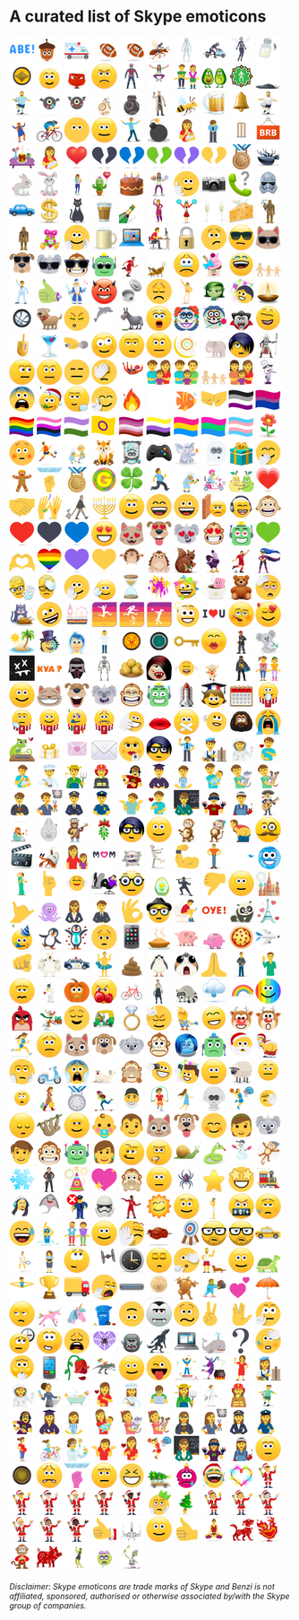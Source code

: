 # A curated list of Skype emoticons

<a title="(abe)" href="./emotes/anim/white/abe.gif"><img src="./emotes/anim/white/abe.gif" alt="(abe)" width="45"></a>
<a title="(acorn)" href="./emotes/anim/white/acorn.gif"><img src="./emotes/anim/white/acorn.gif" alt="(acorn)" width="45"></a>
<a title="(ambulance)" href="./emotes/anim/white/ambulance.gif"><img src="./emotes/anim/white/ambulance.gif" alt="(ambulance)" width="45"></a>
<a title="(americanfootball)" href="./emotes/anim/white/americanfootball.gif"><img src="./emotes/anim/white/americanfootball.gif" alt="(americanfootball)" width="45"></a>
<a title="(americanfootballbounce)" href="./emotes/anim/white/americanfootballbounce.gif"><img src="./emotes/anim/white/americanfootballbounce.gif" alt="(americanfootballbounce)" width="45"></a>
<a title="(amflyingant)" href="./emotes/anim/white/amflyingant.gif"><img src="./emotes/anim/white/amflyingant.gif" alt="(amflyingant)" width="45"></a>
<a title="(amghost)" href="./emotes/anim/white/amghost.gif"><img src="./emotes/anim/white/amghost.gif" alt="(amghost)" width="45"></a>
<a title="(amtruck)" href="./emotes/anim/white/amtruck.gif"><img src="./emotes/anim/white/amtruck.gif" alt="(amtruck)" width="45"></a>
<a title="(amwasp)" href="./emotes/anim/white/amwasp.gif"><img src="./emotes/anim/white/amwasp.gif" alt="(amwasp)" width="45"></a>
<a title="(amwaspgrow)" href="./emotes/anim/white/amwaspgrow.gif"><img src="./emotes/anim/white/amwaspgrow.gif" alt="(amwaspgrow)" width="45"></a>
<a title="(ancientone)" href="./emotes/anim/white/ancientone.gif"><img src="./emotes/anim/white/ancientone.gif" alt="(ancientone)" width="45"></a>
<a title="(angel)" href="./emotes/anim/white/angel.gif"><img src="./emotes/anim/white/angel.gif" alt="(angel)" width="45"></a>
<a title="(anger)" href="./emotes/anim/white/anger.gif"><img src="./emotes/anim/white/anger.gif" alt="(anger)" width="45"></a>
<a title="(angry)" href="./emotes/anim/white/angry.gif"><img src="./emotes/anim/white/angry.gif" alt="(angry)" width="45"></a>
<a title="(antman)" href="./emotes/anim/white/antman.gif"><img src="./emotes/anim/white/antman.gif" alt="(antman)" width="45"></a>
<a title="(aokijump)" href="./emotes/anim/white/aokijump.gif"><img src="./emotes/anim/white/aokijump.gif" alt="(aokijump)" width="45"></a>
<a title="(auld)" href="./emotes/anim/white/auld.gif"><img src="./emotes/anim/white/auld.gif" alt="(auld)" width="45"></a>
<a title="(avocadolove)" href="./emotes/anim/white/avocadolove.gif"><img src="./emotes/anim/white/avocadolove.gif" alt="(avocadolove)" width="45"></a>
<a title="(baku2017)" href="./emotes/anim/white/baku2017.gif"><img src="./emotes/anim/white/baku2017.gif" alt="(baku2017)" width="45"></a>
<a title="(bandit)" href="./emotes/anim/white/bandit.gif"><img src="./emotes/anim/white/bandit.gif" alt="(bandit)" width="45"></a>
<a title="(bartlett)" href="./emotes/anim/white/bartlett.gif"><img src="./emotes/anim/white/bartlett.gif" alt="(bartlett)" width="45"></a>
<a title="(batcry)" href="./emotes/anim/white/batcry.gif"><img src="./emotes/anim/white/batcry.gif" alt="(batcry)" width="45"></a>
<a title="(batsmile)" href="./emotes/anim/white/batsmile.gif"><img src="./emotes/anim/white/batsmile.gif" alt="(batsmile)" width="45"></a>
<a title="(bb8)" href="./emotes/anim/white/bb8.gif"><img src="./emotes/anim/white/bb8.gif" alt="(bb8)" width="45"></a>
<a title="(bb9e)" href="./emotes/anim/white/bb9e.gif"><img src="./emotes/anim/white/bb9e.gif" alt="(bb9e)" width="45"></a>
<a title="(beckett)" href="./emotes/anim/white/beckett.gif"><img src="./emotes/anim/white/beckett.gif" alt="(beckett)" width="45"></a>
<a title="(bee)" href="./emotes/anim/white/bee.gif"><img src="./emotes/anim/white/bee.gif" alt="(bee)" width="45"></a>
<a title="(beer)" href="./emotes/anim/white/beer.gif"><img src="./emotes/anim/white/beer.gif" alt="(beer)" width="45"></a>
<a title="(bell)" href="./emotes/anim/white/bell.gif"><img src="./emotes/anim/white/bell.gif" alt="(bell)" width="45"></a>
<a title="(bertlett)" href="./emotes/anim/white/bertlett.gif"><img src="./emotes/anim/white/bertlett.gif" alt="(bertlett)" width="45"></a>
<a title="(bhangra)" href="./emotes/anim/white/bhangra.gif"><img src="./emotes/anim/white/bhangra.gif" alt="(bhangra)" width="45"></a>
<a title="(bike)" href="./emotes/anim/white/bike.gif"><img src="./emotes/anim/white/bike.gif" alt="(bike)" width="45"></a>
<a title="(blankface)" href="./emotes/anim/white/blankface.gif"><img src="./emotes/anim/white/blankface.gif" alt="(blankface)" width="45"></a>
<a title="(blush)" href="./emotes/anim/white/blush.gif"><img src="./emotes/anim/white/blush.gif" alt="(blush)" width="45"></a>
<a title="(bollylove)" href="./emotes/anim/white/bollylove.gif"><img src="./emotes/anim/white/bollylove.gif" alt="(bollylove)" width="45"></a>
<a title="(bomb)" href="./emotes/anim/white/bomb.gif"><img src="./emotes/anim/white/bomb.gif" alt="(bomb)" width="45"></a>
<a title="(bottlefeeding)" href="./emotes/anim/white/bottlefeeding.gif"><img src="./emotes/anim/white/bottlefeeding.gif" alt="(bottlefeeding)" width="45"></a>
<a title="(bow)" href="./emotes/anim/white/bow.gif"><img src="./emotes/anim/white/bow.gif" alt="(bow)" width="45"></a>
<a title="(bowled)" href="./emotes/anim/white/bowled.gif"><img src="./emotes/anim/white/bowled.gif" alt="(bowled)" width="45"></a>
<a title="(brb)" href="./emotes/anim/white/brb.gif"><img src="./emotes/anim/white/brb.gif" alt="(brb)" width="45"></a>
<a title="(breakfastinbed)" href="./emotes/anim/white/breakfastinbed.gif"><img src="./emotes/anim/white/breakfastinbed.gif" alt="(breakfastinbed)" width="45"></a>
<a title="(breastfeeding)" href="./emotes/anim/white/breastfeeding.gif"><img src="./emotes/anim/white/breastfeeding.gif" alt="(breastfeeding)" width="45"></a>
<a title="(brokenheart)" href="./emotes/anim/white/brokenheart.gif"><img src="./emotes/anim/white/brokenheart.gif" alt="(brokenheart)" width="45"></a>
<a title="(brokenheartblack)" href="./emotes/anim/white/brokenheartblack.gif"><img src="./emotes/anim/white/brokenheartblack.gif" alt="(brokenheartblack)" width="45"></a>
<a title="(brokenheartblue)" href="./emotes/anim/white/brokenheartblue.gif"><img src="./emotes/anim/white/brokenheartblue.gif" alt="(brokenheartblue)" width="45"></a>
<a title="(brokenheartgreen)" href="./emotes/anim/white/brokenheartgreen.gif"><img src="./emotes/anim/white/brokenheartgreen.gif" alt="(brokenheartgreen)" width="45"></a>
<a title="(brokenheartpurple)" href="./emotes/anim/white/brokenheartpurple.gif"><img src="./emotes/anim/white/brokenheartpurple.gif" alt="(brokenheartpurple)" width="45"></a>
<a title="(brokenheartyellow)" href="./emotes/anim/white/brokenheartyellow.gif"><img src="./emotes/anim/white/brokenheartyellow.gif" alt="(brokenheartyellow)" width="45"></a>
<a title="(bronzemedal)" href="./emotes/anim/white/bronzemedal.gif"><img src="./emotes/anim/white/bronzemedal.gif" alt="(bronzemedal)" width="45"></a>
<a title="(bug)" href="./emotes/anim/white/bug.gif"><img src="./emotes/anim/white/bug.gif" alt="(bug)" width="45"></a>
<a title="(bunny)" href="./emotes/anim/white/bunny.gif"><img src="./emotes/anim/white/bunny.gif" alt="(bunny)" width="45"></a>
<a title="(bunnyhug)" href="./emotes/anim/white/bunnyhug.gif"><img src="./emotes/anim/white/bunnyhug.gif" alt="(bunnyhug)" width="45"></a>
<a title="(busyday)" href="./emotes/anim/white/busyday.gif"><img src="./emotes/anim/white/busyday.gif" alt="(busyday)" width="45"></a>
<a title="(cactuslove)" href="./emotes/anim/white/cactuslove.gif"><img src="./emotes/anim/white/cactuslove.gif" alt="(cactuslove)" width="45"></a>
<a title="(cake)" href="./emotes/anim/white/cake.gif"><img src="./emotes/anim/white/cake.gif" alt="(cake)" width="45"></a>
<a title="(cakethrow)" href="./emotes/anim/white/cakethrow.gif"><img src="./emotes/anim/white/cakethrow.gif" alt="(cakethrow)" width="45"></a>
<a title="(call)" href="./emotes/anim/white/call.gif"><img src="./emotes/anim/white/call.gif" alt="(call)" width="45"></a>
<a title="(camera)" href="./emotes/anim/white/camera.gif"><img src="./emotes/anim/white/camera.gif" alt="(camera)" width="45"></a>
<a title="(canyoutalk)" href="./emotes/anim/white/canyoutalk.gif"><img src="./emotes/anim/white/canyoutalk.gif" alt="(canyoutalk)" width="45"></a>
<a title="(captainphasma)" href="./emotes/anim/white/captainphasma.gif"><img src="./emotes/anim/white/captainphasma.gif" alt="(captainphasma)" width="45"></a>
<a title="(car)" href="./emotes/anim/white/car.gif"><img src="./emotes/anim/white/car.gif" alt="(car)" width="45"></a>
<a title="(cash)" href="./emotes/anim/white/cash.gif"><img src="./emotes/anim/white/cash.gif" alt="(cash)" width="45"></a>
<a title="(cat)" href="./emotes/anim/white/cat.gif"><img src="./emotes/anim/white/cat.gif" alt="(cat)" width="45"></a>
<a title="(chai)" href="./emotes/anim/white/chai.gif"><img src="./emotes/anim/white/chai.gif" alt="(chai)" width="45"></a>
<a title="(champagne)" href="./emotes/anim/white/champagne.gif"><img src="./emotes/anim/white/champagne.gif" alt="(champagne)" width="45"></a>
<a title="(chappal)" href="./emotes/anim/white/chappal.gif"><img src="./emotes/anim/white/chappal.gif" alt="(chappal)" width="45"></a>
<a title="(cheerleader)" href="./emotes/anim/white/cheerleader.gif"><img src="./emotes/anim/white/cheerleader.gif" alt="(cheerleader)" width="45"></a>
<a title="(cheers)" href="./emotes/anim/white/cheers.gif"><img src="./emotes/anim/white/cheers.gif" alt="(cheers)" width="45"></a>
<a title="(cheese)" href="./emotes/anim/white/cheese.gif"><img src="./emotes/anim/white/cheese.gif" alt="(cheese)" width="45"></a>
<a title="(chewbacca)" href="./emotes/anim/white/chewbacca.gif"><img src="./emotes/anim/white/chewbacca.gif" alt="(chewbacca)" width="45"></a>
<a title="(chewie)" href="./emotes/anim/white/chewie.gif"><img src="./emotes/anim/white/chewie.gif" alt="(chewie)" width="45"></a>
<a title="(chicksegg)" href="./emotes/anim/white/chicksegg.gif"><img src="./emotes/anim/white/chicksegg.gif" alt="(chicksegg)" width="45"></a>
<a title="(clap)" href="./emotes/anim/white/clap.gif"><img src="./emotes/anim/white/clap.gif" alt="(clap)" width="45"></a>
<a title="(coffee)" href="./emotes/anim/white/coffee.gif"><img src="./emotes/anim/white/coffee.gif" alt="(coffee)" width="45"></a>
<a title="(computer)" href="./emotes/anim/white/computer.gif"><img src="./emotes/anim/white/computer.gif" alt="(computer)" width="45"></a>
<a title="(computerrage)" href="./emotes/anim/white/computerrage.gif"><img src="./emotes/anim/white/computerrage.gif" alt="(computerrage)" width="45"></a>
<a title="(confidential)" href="./emotes/anim/white/confidential.gif"><img src="./emotes/anim/white/confidential.gif" alt="(confidential)" width="45"></a>
<a title="(confused)" href="./emotes/anim/white/confused.gif"><img src="./emotes/anim/white/confused.gif" alt="(confused)" width="45"></a>
<a title="(cool)" href="./emotes/anim/white/cool.gif"><img src="./emotes/anim/white/cool.gif" alt="(cool)" width="45"></a>
<a title="(coolcat)" href="./emotes/anim/white/coolcat.gif"><img src="./emotes/anim/white/coolcat.gif" alt="(coolcat)" width="45"></a>
<a title="(cooldog)" href="./emotes/anim/white/cooldog.gif"><img src="./emotes/anim/white/cooldog.gif" alt="(cooldog)" width="45"></a>
<a title="(coolkoala)" href="./emotes/anim/white/coolkoala.gif"><img src="./emotes/anim/white/coolkoala.gif" alt="(coolkoala)" width="45"></a>
<a title="(coolmonkey)" href="./emotes/anim/white/coolmonkey.gif"><img src="./emotes/anim/white/coolmonkey.gif" alt="(coolmonkey)" width="45"></a>
<a title="(coolrobot)" href="./emotes/anim/white/coolrobot.gif"><img src="./emotes/anim/white/coolrobot.gif" alt="(coolrobot)" width="45"></a>
<a title="(coutinho10)" href="./emotes/anim/white/coutinho10.gif"><img src="./emotes/anim/white/coutinho10.gif" alt="(coutinho10)" width="45"></a>
<a title="(cricket)" href="./emotes/anim/white/cricket.gif"><img src="./emotes/anim/white/cricket.gif" alt="(cricket)" width="45"></a>
<a title="(cry)" href="./emotes/anim/white/cry.gif"><img src="./emotes/anim/white/cry.gif" alt="(cry)" width="45"></a>
<a title="(cupcake)" href="./emotes/anim/white/cupcake.gif"><img src="./emotes/anim/white/cupcake.gif" alt="(cupcake)" width="45"></a>
<a title="(cwl)" href="./emotes/anim/white/cwl.gif"><img src="./emotes/anim/white/cwl.gif" alt="(cwl)" width="45"></a>
<a title="(dadtime)" href="./emotes/anim/white/dadtime.gif"><img src="./emotes/anim/white/dadtime.gif" alt="(dadtime)" width="45"></a>
<a title="(dance)" href="./emotes/anim/white/dance.gif"><img src="./emotes/anim/white/dance.gif" alt="(dance)" width="45"></a>
<a title="(deadyes)" href="./emotes/anim/white/deadyes.gif"><img src="./emotes/anim/white/deadyes.gif" alt="(deadyes)" width="45"></a>
<a title="(dedmoroz)" href="./emotes/anim/white/dedmoroz.gif"><img src="./emotes/anim/white/dedmoroz.gif" alt="(dedmoroz)" width="45"></a>
<a title="(devil)" href="./emotes/anim/white/devil.gif"><img src="./emotes/anim/white/devil.gif" alt="(devil)" width="45"></a>
<a title="(dhakkan)" href="./emotes/anim/white/dhakkan.gif"><img src="./emotes/anim/white/dhakkan.gif" alt="(dhakkan)" width="45"></a>
<a title="(disappointed)" href="./emotes/anim/white/disappointed.gif"><img src="./emotes/anim/white/disappointed.gif" alt="(disappointed)" width="45"></a>
<a title="(discodancer)" href="./emotes/anim/white/discodancer.gif"><img src="./emotes/anim/white/discodancer.gif" alt="(discodancer)" width="45"></a>
<a title="(disgust)" href="./emotes/anim/white/disgust.gif"><img src="./emotes/anim/white/disgust.gif" alt="(disgust)" width="45"></a>
<a title="(diwaliselfie)" href="./emotes/anim/white/diwaliselfie.gif"><img src="./emotes/anim/white/diwaliselfie.gif" alt="(diwaliselfie)" width="45"></a>
<a title="(diya)" href="./emotes/anim/white/diya.gif"><img src="./emotes/anim/white/diya.gif" alt="(diya)" width="45"></a>
<a title="(doctorstrange)" href="./emotes/anim/white/doctorstrange.gif"><img src="./emotes/anim/white/doctorstrange.gif" alt="(doctorstrange)" width="45"></a>
<a title="(dog)" href="./emotes/anim/white/dog.gif"><img src="./emotes/anim/white/dog.gif" alt="(dog)" width="45"></a>
<a title="(doh)" href="./emotes/anim/white/doh.gif"><img src="./emotes/anim/white/doh.gif" alt="(doh)" width="45"></a>
<a title="(dolphin)" href="./emotes/anim/white/dolphin.gif"><img src="./emotes/anim/white/dolphin.gif" alt="(dolphin)" width="45"></a>
<a title="(donkey)" href="./emotes/anim/white/donkey.gif"><img src="./emotes/anim/white/donkey.gif" alt="(donkey)" width="45"></a>
<a title="(donttalktome)" href="./emotes/anim/white/donttalktome.gif"><img src="./emotes/anim/white/donttalktome.gif" alt="(donttalktome)" width="45"></a>
<a title="(dotdfemale)" href="./emotes/anim/white/dotdfemale.gif"><img src="./emotes/anim/white/dotdfemale.gif" alt="(dotdfemale)" width="45"></a>
<a title="(dotdmale)" href="./emotes/anim/white/dotdmale.gif"><img src="./emotes/anim/white/dotdmale.gif" alt="(dotdmale)" width="45"></a>
<a title="(dracula)" href="./emotes/anim/white/dracula.gif"><img src="./emotes/anim/white/dracula.gif" alt="(dracula)" width="45"></a>
<a title="(dream)" href="./emotes/anim/white/dream.gif"><img src="./emotes/anim/white/dream.gif" alt="(dream)" width="45"></a>
<a title="(dreidel)" href="./emotes/anim/white/dreidel.gif"><img src="./emotes/anim/white/dreidel.gif" alt="(dreidel)" width="45"></a>
<a title="(drink)" href="./emotes/anim/white/drink.gif"><img src="./emotes/anim/white/drink.gif" alt="(drink)" width="45"></a>
<a title="(dropthemic)" href="./emotes/anim/white/dropthemic.gif"><img src="./emotes/anim/white/dropthemic.gif" alt="(dropthemic)" width="45"></a>
<a title="(drunk)" href="./emotes/anim/white/drunk.gif"><img src="./emotes/anim/white/drunk.gif" alt="(drunk)" width="45"></a>
<a title="(dull)" href="./emotes/anim/white/dull.gif"><img src="./emotes/anim/white/dull.gif" alt="(dull)" width="45"></a>
<a title="(eg)" href="./emotes/anim/white/eg.gif"><img src="./emotes/anim/white/eg.gif" alt="(eg)" width="45"></a>
<a title="(eid)" href="./emotes/anim/white/eid.gif"><img src="./emotes/anim/white/eid.gif" alt="(eid)" width="45"></a>
<a title="(elephant)" href="./emotes/anim/white/elephant.gif"><img src="./emotes/anim/white/elephant.gif" alt="(elephant)" width="45"></a>
<a title="(emo)" href="./emotes/anim/white/emo.gif"><img src="./emotes/anim/white/emo.gif" alt="(emo)" width="45"></a>
<a title="(enfynest)" href="./emotes/anim/white/enfynest.gif"><img src="./emotes/anim/white/enfynest.gif" alt="(enfynest)" width="45"></a>
<a title="(envy)" href="./emotes/anim/white/envy.gif"><img src="./emotes/anim/white/envy.gif" alt="(envy)" width="45"></a>
<a title="(evilgrin)" href="./emotes/anim/white/evilgrin.gif"><img src="./emotes/anim/white/evilgrin.gif" alt="(evilgrin)" width="45"></a>
<a title="(expressionless)" href="./emotes/anim/white/expressionless.gif"><img src="./emotes/anim/white/expressionless.gif" alt="(expressionless)" width="45"></a>
<a title="(facepalm)" href="./emotes/anim/white/facepalm.gif"><img src="./emotes/anim/white/facepalm.gif" alt="(facepalm)" width="45"></a>
<a title="(fallinlove)" href="./emotes/anim/white/fallinlove.gif"><img src="./emotes/anim/white/fallinlove.gif" alt="(fallinlove)" width="45"></a>
<a title="(family)" href="./emotes/anim/white/family.gif"><img src="./emotes/anim/white/family.gif" alt="(family)" width="45"></a>
<a title="(familymanmanchild)" href="./emotes/anim/white/familymanmanchild.gif"><img src="./emotes/anim/white/familymanmanchild.gif" alt="(familymanmanchild)" width="45"></a>
<a title="(familytime)" href="./emotes/anim/white/familytime.gif"><img src="./emotes/anim/white/familytime.gif" alt="(familytime)" width="45"></a>
<a title="(familywomanwomanchild)" href="./emotes/anim/white/familywomanwomanchild.gif"><img src="./emotes/anim/white/familywomanwomanchild.gif" alt="(familywomanwomanchild)" width="45"></a>
<a title="(fear)" href="./emotes/anim/white/fear.gif"><img src="./emotes/anim/white/fear.gif" alt="(fear)" width="45"></a>
<a title="(fearful)" href="./emotes/anim/white/fearful.gif"><img src="./emotes/anim/white/fearful.gif" alt="(fearful)" width="45"></a>
<a title="(festiveparty)" href="./emotes/anim/white/festiveparty.gif"><img src="./emotes/anim/white/festiveparty.gif" alt="(festiveparty)" width="45"></a>
<a title="(finger)" href="./emotes/anim/white/finger.gif"><img src="./emotes/anim/white/finger.gif" alt="(finger)" width="45"></a>
<a title="(fingerscrossed)" href="./emotes/anim/white/fingerscrossed.gif"><img src="./emotes/anim/white/fingerscrossed.gif" alt="(fingerscrossed)" width="45"></a>
<a title="(fire)" href="./emotes/anim/white/fire.gif"><img src="./emotes/anim/white/fire.gif" alt="(fire)" width="45"></a>
<a title="(fireworks)" href="./emotes/anim/white/fireworks.gif"><img src="./emotes/anim/white/fireworks.gif" alt="(fireworks)" width="45"></a>
<a title="(fish)" href="./emotes/anim/white/fish.gif"><img src="./emotes/anim/white/fish.gif" alt="(fish)" width="45"></a>
<a title="(fistbump)" href="./emotes/anim/white/fistbump.gif"><img src="./emotes/anim/white/fistbump.gif" alt="(fistbump)" width="45"></a>
<a title="(flagasexual)" href="./emotes/anim/white/flagasexual.gif"><img src="./emotes/anim/white/flagasexual.gif" alt="(flagasexual)" width="45"></a>
<a title="(flagbisexual)" href="./emotes/anim/white/flagbisexual.gif"><img src="./emotes/anim/white/flagbisexual.gif" alt="(flagbisexual)" width="45"></a>
<a title="(flaggaypride)" href="./emotes/anim/white/flaggaypride.gif"><img src="./emotes/anim/white/flaggaypride.gif" alt="(flaggaypride)" width="45"></a>
<a title="(flaggenderfluid)" href="./emotes/anim/white/flaggenderfluid.gif"><img src="./emotes/anim/white/flaggenderfluid.gif" alt="(flaggenderfluid)" width="45"></a>
<a title="(flaggenderqueer)" href="./emotes/anim/white/flaggenderqueer.gif"><img src="./emotes/anim/white/flaggenderqueer.gif" alt="(flaggenderqueer)" width="45"></a>
<a title="(flagintersex)" href="./emotes/anim/white/flagintersex.gif"><img src="./emotes/anim/white/flagintersex.gif" alt="(flagintersex)" width="45"></a>
<a title="(flaglesbian)" href="./emotes/anim/white/flaglesbian.gif"><img src="./emotes/anim/white/flaglesbian.gif" alt="(flaglesbian)" width="45"></a>
<a title="(flagnonbinary)" href="./emotes/anim/white/flagnonbinary.gif"><img src="./emotes/anim/white/flagnonbinary.gif" alt="(flagnonbinary)" width="45"></a>
<a title="(flagpansexual)" href="./emotes/anim/white/flagpansexual.gif"><img src="./emotes/anim/white/flagpansexual.gif" alt="(flagpansexual)" width="45"></a>
<a title="(flagpolysexual)" href="./emotes/anim/white/flagpolysexual.gif"><img src="./emotes/anim/white/flagpolysexual.gif" alt="(flagpolysexual)" width="45"></a>
<a title="(flagtransgender)" href="./emotes/anim/white/flagtransgender.gif"><img src="./emotes/anim/white/flagtransgender.gif" alt="(flagtransgender)" width="45"></a>
<a title="(flower)" href="./emotes/anim/white/flower.gif"><img src="./emotes/anim/white/flower.gif" alt="(flower)" width="45"></a>
<a title="(flushed)" href="./emotes/anim/white/flushed.gif"><img src="./emotes/anim/white/flushed.gif" alt="(flushed)" width="45"></a>
<a title="(footballfail)" href="./emotes/anim/white/footballfail.gif"><img src="./emotes/anim/white/footballfail.gif" alt="(footballfail)" width="45"></a>
<a title="(foreverlove)" href="./emotes/anim/white/foreverlove.gif"><img src="./emotes/anim/white/foreverlove.gif" alt="(foreverlove)" width="45"></a>
<a title="(foxhug)" href="./emotes/anim/white/foxhug.gif"><img src="./emotes/anim/white/foxhug.gif" alt="(foxhug)" width="45"></a>
<a title="(frankenstein)" href="./emotes/anim/white/frankenstein.gif"><img src="./emotes/anim/white/frankenstein.gif" alt="(frankenstein)" width="45"></a>
<a title="(games)" href="./emotes/anim/white/games.gif"><img src="./emotes/anim/white/games.gif" alt="(games)" width="45"></a>
<a title="(ganesh)" href="./emotes/anim/white/ganesh.gif"><img src="./emotes/anim/white/ganesh.gif" alt="(ganesh)" width="45"></a>
<a title="(ghost)" href="./emotes/anim/white/ghost.gif"><img src="./emotes/anim/white/ghost.gif" alt="(ghost)" width="45"></a>
<a title="(gift)" href="./emotes/anim/white/gift.gif"><img src="./emotes/anim/white/gift.gif" alt="(gift)" width="45"></a>
<a title="(giggle)" href="./emotes/anim/white/giggle.gif"><img src="./emotes/anim/white/giggle.gif" alt="(giggle)" width="45"></a>
<a title="(gingerkeepfit)" href="./emotes/anim/white/gingerkeepfit.gif"><img src="./emotes/anim/white/gingerkeepfit.gif" alt="(gingerkeepfit)" width="45"></a>
<a title="(glassceiling)" href="./emotes/anim/white/glassceiling.gif"><img src="./emotes/anim/white/glassceiling.gif" alt="(glassceiling)" width="45"></a>
<a title="(goldmedal)" href="./emotes/anim/white/goldmedal.gif"><img src="./emotes/anim/white/goldmedal.gif" alt="(goldmedal)" width="45"></a>
<a title="(golmaal)" href="./emotes/anim/white/golmaal.gif"><img src="./emotes/anim/white/golmaal.gif" alt="(golmaal)" width="45"></a>
<a title="(goodluck)" href="./emotes/anim/white/goodluck.gif"><img src="./emotes/anim/white/goodluck.gif" alt="(goodluck)" width="45"></a>
<a title="(gottarun)" href="./emotes/anim/white/gottarun.gif"><img src="./emotes/anim/white/gottarun.gif" alt="(gottarun)" width="45"></a>
<a title="(gran)" href="./emotes/anim/white/gran.gif"><img src="./emotes/anim/white/gran.gif" alt="(gran)" width="45"></a>
<a title="(grannyscooter)" href="./emotes/anim/white/grannyscooter.gif"><img src="./emotes/anim/white/grannyscooter.gif" alt="(grannyscooter)" width="45"></a>
<a title="(greatpear)" href="./emotes/anim/white/greatpear.gif"><img src="./emotes/anim/white/greatpear.gif" alt="(greatpear)" width="45"></a>
<a title="(growingheart)" href="./emotes/anim/white/growingheart.gif"><img src="./emotes/anim/white/growingheart.gif" alt="(growingheart)" width="45"></a>
<a title="(handshake)" href="./emotes/anim/white/handshake.gif"><img src="./emotes/anim/white/handshake.gif" alt="(handshake)" width="45"></a>
<a title="(handsinair)" href="./emotes/anim/white/handsinair.gif"><img src="./emotes/anim/white/handsinair.gif" alt="(handsinair)" width="45"></a>
<a title="(hankpym)" href="./emotes/anim/white/hankpym.gif"><img src="./emotes/anim/white/hankpym.gif" alt="(hankpym)" width="45"></a>
<a title="(hanukkah)" href="./emotes/anim/white/hanukkah.gif"><img src="./emotes/anim/white/hanukkah.gif" alt="(hanukkah)" width="45"></a>
<a title="(happy)" href="./emotes/anim/white/happy.gif"><img src="./emotes/anim/white/happy.gif" alt="(happy)" width="45"></a>
<a title="(happyeyes)" href="./emotes/anim/white/happyeyes.gif"><img src="./emotes/anim/white/happyeyes.gif" alt="(happyeyes)" width="45"></a>
<a title="(happyface)" href="./emotes/anim/white/happyface.gif"><img src="./emotes/anim/white/happyface.gif" alt="(happyface)" width="45"></a>
<a title="(headbang)" href="./emotes/anim/white/headbang.gif"><img src="./emotes/anim/white/headbang.gif" alt="(headbang)" width="45"></a>
<a title="(headphones)" href="./emotes/anim/white/headphones.gif"><img src="./emotes/anim/white/headphones.gif" alt="(headphones)" width="45"></a>
<a title="(hearnoevil)" href="./emotes/anim/white/hearnoevil.gif"><img src="./emotes/anim/white/hearnoevil.gif" alt="(hearnoevil)" width="45"></a>
<a title="(heart)" href="./emotes/anim/white/heart.gif"><img src="./emotes/anim/white/heart.gif" alt="(heart)" width="45"></a>
<a title="(heartblack)" href="./emotes/anim/white/heartblack.gif"><img src="./emotes/anim/white/heartblack.gif" alt="(heartblack)" width="45"></a>
<a title="(heartblue)" href="./emotes/anim/white/heartblue.gif"><img src="./emotes/anim/white/heartblue.gif" alt="(heartblue)" width="45"></a>
<a title="(hearteyes)" href="./emotes/anim/white/hearteyes.gif"><img src="./emotes/anim/white/hearteyes.gif" alt="(hearteyes)" width="45"></a>
<a title="(hearteyescat)" href="./emotes/anim/white/hearteyescat.gif"><img src="./emotes/anim/white/hearteyescat.gif" alt="(hearteyescat)" width="45"></a>
<a title="(hearteyesdog)" href="./emotes/anim/white/hearteyesdog.gif"><img src="./emotes/anim/white/hearteyesdog.gif" alt="(hearteyesdog)" width="45"></a>
<a title="(hearteyeskoala)" href="./emotes/anim/white/hearteyeskoala.gif"><img src="./emotes/anim/white/hearteyeskoala.gif" alt="(hearteyeskoala)" width="45"></a>
<a title="(hearteyesmonkey)" href="./emotes/anim/white/hearteyesmonkey.gif"><img src="./emotes/anim/white/hearteyesmonkey.gif" alt="(hearteyesmonkey)" width="45"></a>
<a title="(hearteyesrobot)" href="./emotes/anim/white/hearteyesrobot.gif"><img src="./emotes/anim/white/hearteyesrobot.gif" alt="(hearteyesrobot)" width="45"></a>
<a title="(heartgreen)" href="./emotes/anim/white/heartgreen.gif"><img src="./emotes/anim/white/heartgreen.gif" alt="(heartgreen)" width="45"></a>
<a title="(hearthands)" href="./emotes/anim/white/hearthands.gif"><img src="./emotes/anim/white/hearthands.gif" alt="(hearthands)" width="45"></a>
<a title="(heartpride)" href="./emotes/anim/white/heartpride.gif"><img src="./emotes/anim/white/heartpride.gif" alt="(heartpride)" width="45"></a>
<a title="(heartpurple)" href="./emotes/anim/white/heartpurple.gif"><img src="./emotes/anim/white/heartpurple.gif" alt="(heartpurple)" width="45"></a>
<a title="(heartyellow)" href="./emotes/anim/white/heartyellow.gif"><img src="./emotes/anim/white/heartyellow.gif" alt="(heartyellow)" width="45"></a>
<a title="(hedgehog)" href="./emotes/anim/white/hedgehog.gif"><img src="./emotes/anim/white/hedgehog.gif" alt="(hedgehog)" width="45"></a>
<a title="(hedgehoghug)" href="./emotes/anim/white/hedgehoghug.gif"><img src="./emotes/anim/white/hedgehoghug.gif" alt="(hedgehoghug)" width="45"></a>
<a title="(heidy)" href="./emotes/anim/white/heidy.gif"><img src="./emotes/anim/white/heidy.gif" alt="(heidy)" width="45"></a>
<a title="(hendance)" href="./emotes/anim/white/hendance.gif"><img src="./emotes/anim/white/hendance.gif" alt="(hendance)" width="45"></a>
<a title="(henderson14)" href="./emotes/anim/white/henderson14.gif"><img src="./emotes/anim/white/henderson14.gif" alt="(henderson14)" width="45"></a>
<a title="(hero)" href="./emotes/anim/white/hero.gif"><img src="./emotes/anim/white/hero.gif" alt="(hero)" width="45"></a>
<a title="(heston)" href="./emotes/anim/white/heston.gif"><img src="./emotes/anim/white/heston.gif" alt="(heston)" width="45"></a>
<a title="(hestonfacepalm)" href="./emotes/anim/white/hestonfacepalm.gif"><img src="./emotes/anim/white/hestonfacepalm.gif" alt="(hestonfacepalm)" width="45"></a>
<a title="(hi)" href="./emotes/anim/white/hi.gif"><img src="./emotes/anim/white/hi.gif" alt="(hi)" width="45"></a>
<a title="(highfive)" href="./emotes/anim/white/highfive.gif"><img src="./emotes/anim/white/highfive.gif" alt="(highfive)" width="45"></a>
<a title="(holdon)" href="./emotes/anim/white/holdon.gif"><img src="./emotes/anim/white/holdon.gif" alt="(holdon)" width="45"></a>
<a title="(holi)" href="./emotes/anim/white/holi.gif"><img src="./emotes/anim/white/holi.gif" alt="(holi)" width="45"></a>
<a title="(holidayspirit)" href="./emotes/anim/white/holidayspirit.gif"><img src="./emotes/anim/white/holidayspirit.gif" alt="(holidayspirit)" width="45"></a>
<a title="(hotchocolate)" href="./emotes/anim/white/hotchocolate.gif"><img src="./emotes/anim/white/hotchocolate.gif" alt="(hotchocolate)" width="45"></a>
<a title="(hug)" href="./emotes/anim/white/hug.gif"><img src="./emotes/anim/white/hug.gif" alt="(hug)" width="45"></a>
<a title="(hungover)" href="./emotes/anim/white/hungover.gif"><img src="./emotes/anim/white/hungover.gif" alt="(hungover)" width="45"></a>
<a title="(hungrycat)" href="./emotes/anim/white/hungrycat.gif"><img src="./emotes/anim/white/hungrycat.gif" alt="(hungrycat)" width="45"></a>
<a title="(hysterical)" href="./emotes/anim/white/hysterical.gif"><img src="./emotes/anim/white/hysterical.gif" alt="(hysterical)" width="45"></a>
<a title="(iaaf2017)" href="./emotes/anim/white/iaaf2017.gif"><img src="./emotes/anim/white/iaaf2017.gif" alt="(iaaf2017)" width="45"></a>
<a title="(iaafjump)" href="./emotes/anim/white/iaafjump.gif"><img src="./emotes/anim/white/iaafjump.gif" alt="(iaafjump)" width="45"></a>
<a title="(iaafrun)" href="./emotes/anim/white/iaafrun.gif"><img src="./emotes/anim/white/iaafrun.gif" alt="(iaafrun)" width="45"></a>
<a title="(iaafthrow)" href="./emotes/anim/white/iaafthrow.gif"><img src="./emotes/anim/white/iaafthrow.gif" alt="(iaafthrow)" width="45"></a>
<a title="(idea)" href="./emotes/anim/white/idea.gif"><img src="./emotes/anim/white/idea.gif" alt="(idea)" width="45"></a>
<a title="(iheartu)" href="./emotes/anim/white/iheartu.gif"><img src="./emotes/anim/white/iheartu.gif" alt="(iheartu)" width="45"></a>
<a title="(ill)" href="./emotes/anim/white/ill.gif"><img src="./emotes/anim/white/ill.gif" alt="(ill)" width="45"></a>
<a title="(inlove)" href="./emotes/anim/white/inlove.gif"><img src="./emotes/anim/white/inlove.gif" alt="(inlove)" width="45"></a>
<a title="(island)" href="./emotes/anim/white/island.gif"><img src="./emotes/anim/white/island.gif" alt="(island)" width="45"></a>
<a title="(jekyllandhyde)" href="./emotes/anim/white/jekyllandhyde.gif"><img src="./emotes/anim/white/jekyllandhyde.gif" alt="(jekyllandhyde)" width="45"></a>
<a title="(joy)" href="./emotes/anim/white/joy.gif"><img src="./emotes/anim/white/joy.gif" alt="(joy)" width="45"></a>
<a title="(kaanpakadna)" href="./emotes/anim/white/kaanpakadna.gif"><img src="./emotes/anim/white/kaanpakadna.gif" alt="(kaanpakadna)" width="45"></a>
<a title="(kaecilius)" href="./emotes/anim/white/kaecilius.gif"><img src="./emotes/anim/white/kaecilius.gif" alt="(kaecilius)" width="45"></a>
<a title="(karlmordo)" href="./emotes/anim/white/karlmordo.gif"><img src="./emotes/anim/white/karlmordo.gif" alt="(karlmordo)" width="45"></a>
<a title="(key)" href="./emotes/anim/white/key.gif"><img src="./emotes/anim/white/key.gif" alt="(key)" width="45"></a>
<a title="(kiss)" href="./emotes/anim/white/kiss.gif"><img src="./emotes/anim/white/kiss.gif" alt="(kiss)" width="45"></a>
<a title="(klopp)" href="./emotes/anim/white/klopp.gif"><img src="./emotes/anim/white/klopp.gif" alt="(klopp)" width="45"></a>
<a title="(koala)" href="./emotes/anim/white/koala.gif"><img src="./emotes/anim/white/koala.gif" alt="(koala)" width="45"></a>
<a title="(kolony)" href="./emotes/anim/white/kolony.gif"><img src="./emotes/anim/white/kolony.gif" alt="(kolony)" width="45"></a>
<a title="(kya)" href="./emotes/anim/white/kya.gif"><img src="./emotes/anim/white/kya.gif" alt="(kya)" width="45"></a>
<a title="(kyloren)" href="./emotes/anim/white/kyloren.gif"><img src="./emotes/anim/white/kyloren.gif" alt="(kyloren)" width="45"></a>
<a title="(l337)" href="./emotes/anim/white/l337.gif"><img src="./emotes/anim/white/l337.gif" alt="(l337)" width="45"></a>
<a title="(laddu)" href="./emotes/anim/white/laddu.gif"><img src="./emotes/anim/white/laddu.gif" alt="(laddu)" width="45"></a>
<a title="(ladyvampire)" href="./emotes/anim/white/ladyvampire.gif"><img src="./emotes/anim/white/ladyvampire.gif" alt="(ladyvampire)" width="45"></a>
<a title="(lalala)" href="./emotes/anim/white/lalala.gif"><img src="./emotes/anim/white/lalala.gif" alt="(lalala)" width="45"></a>
<a title="(lamb)" href="./emotes/anim/white/lamb.gif"><img src="./emotes/anim/white/lamb.gif" alt="(lamb)" width="45"></a>
<a title="(lando)" href="./emotes/anim/white/lando.gif"><img src="./emotes/anim/white/lando.gif" alt="(lando)" width="45"></a>
<a title="(lang)" href="./emotes/anim/white/lang.gif"><img src="./emotes/anim/white/lang.gif" alt="(lang)" width="45"></a>
<a title="(laugh)" href="./emotes/anim/white/laugh.gif"><img src="./emotes/anim/white/laugh.gif" alt="(laugh)" width="45"></a>
<a title="(laughcat)" href="./emotes/anim/white/laughcat.gif"><img src="./emotes/anim/white/laughcat.gif" alt="(laughcat)" width="45"></a>
<a title="(laughdog)" href="./emotes/anim/white/laughdog.gif"><img src="./emotes/anim/white/laughdog.gif" alt="(laughdog)" width="45"></a>
<a title="(laughkoala)" href="./emotes/anim/white/laughkoala.gif"><img src="./emotes/anim/white/laughkoala.gif" alt="(laughkoala)" width="45"></a>
<a title="(laughmonkey)" href="./emotes/anim/white/laughmonkey.gif"><img src="./emotes/anim/white/laughmonkey.gif" alt="(laughmonkey)" width="45"></a>
<a title="(laughrobot)" href="./emotes/anim/white/laughrobot.gif"><img src="./emotes/anim/white/laughrobot.gif" alt="(laughrobot)" width="45"></a>
<a title="(launch)" href="./emotes/anim/white/launch.gif"><img src="./emotes/anim/white/launch.gif" alt="(launch)" width="45"></a>
<a title="(learn)" href="./emotes/anim/white/learn.gif"><img src="./emotes/anim/white/learn.gif" alt="(learn)" width="45"></a>
<a title="(letsmeet)" href="./emotes/anim/white/letsmeet.gif"><img src="./emotes/anim/white/letsmeet.gif" alt="(letsmeet)" width="45"></a>
<a title="(lfcclap)" href="./emotes/anim/white/lfcclap.gif"><img src="./emotes/anim/white/lfcclap.gif" alt="(lfcclap)" width="45"></a>
<a title="(lfcfacepalm)" href="./emotes/anim/white/lfcfacepalm.gif"><img src="./emotes/anim/white/lfcfacepalm.gif" alt="(lfcfacepalm)" width="45"></a>
<a title="(lfclaugh)" href="./emotes/anim/white/lfclaugh.gif"><img src="./emotes/anim/white/lfclaugh.gif" alt="(lfclaugh)" width="45"></a>
<a title="(lfcparty)" href="./emotes/anim/white/lfcparty.gif"><img src="./emotes/anim/white/lfcparty.gif" alt="(lfcparty)" width="45"></a>
<a title="(lfcworried)" href="./emotes/anim/white/lfcworried.gif"><img src="./emotes/anim/white/lfcworried.gif" alt="(lfcworried)" width="45"></a>
<a title="(like)" href="./emotes/anim/white/like.gif"><img src="./emotes/anim/white/like.gif" alt="(like)" width="45"></a>
<a title="(lips)" href="./emotes/anim/white/lips.gif"><img src="./emotes/anim/white/lips.gif" alt="(lips)" width="45"></a>
<a title="(lipssealed)" href="./emotes/anim/white/lipssealed.gif"><img src="./emotes/anim/white/lipssealed.gif" alt="(lipssealed)" width="45"></a>
<a title="(listening)" href="./emotes/anim/white/listening.gif"><img src="./emotes/anim/white/listening.gif" alt="(listening)" width="45"></a>
<a title="(llsshock)" href="./emotes/anim/white/llsshock.gif"><img src="./emotes/anim/white/llsshock.gif" alt="(llsshock)" width="45"></a>
<a title="(loudlycrying)" href="./emotes/anim/white/loudlycrying.gif"><img src="./emotes/anim/white/loudlycrying.gif" alt="(loudlycrying)" width="45"></a>
<a title="(lovebites)" href="./emotes/anim/white/lovebites.gif"><img src="./emotes/anim/white/lovebites.gif" alt="(lovebites)" width="45"></a>
<a title="(lovegift)" href="./emotes/anim/white/lovegift.gif"><img src="./emotes/anim/white/lovegift.gif" alt="(lovegift)" width="45"></a>
<a title="(loveletter)" href="./emotes/anim/white/loveletter.gif"><img src="./emotes/anim/white/loveletter.gif" alt="(loveletter)" width="45"></a>
<a title="(mail)" href="./emotes/anim/white/mail.gif"><img src="./emotes/anim/white/mail.gif" alt="(mail)" width="45"></a>
<a title="(makeup)" href="./emotes/anim/white/makeup.gif"><img src="./emotes/anim/white/makeup.gif" alt="(makeup)" width="45"></a>
<a title="(malthe)" href="./emotes/anim/white/malthe.gif"><img src="./emotes/anim/white/malthe.gif" alt="(malthe)" width="45"></a>
<a title="(man)" href="./emotes/anim/white/man.gif"><img src="./emotes/anim/white/man.gif" alt="(man)" width="45"></a>
<a title="(manartist)" href="./emotes/anim/white/manartist.gif"><img src="./emotes/anim/white/manartist.gif" alt="(manartist)" width="45"></a>
<a title="(manastronaut)" href="./emotes/anim/white/manastronaut.gif"><img src="./emotes/anim/white/manastronaut.gif" alt="(manastronaut)" width="45"></a>
<a title="(manblowkiss)" href="./emotes/anim/white/manblowkiss.gif"><img src="./emotes/anim/white/manblowkiss.gif" alt="(manblowkiss)" width="45"></a>
<a title="(manbottlefeeding)" href="./emotes/anim/white/manbottlefeeding.gif"><img src="./emotes/anim/white/manbottlefeeding.gif" alt="(manbottlefeeding)" width="45"></a>
<a title="(manchef)" href="./emotes/anim/white/manchef.gif"><img src="./emotes/anim/white/manchef.gif" alt="(manchef)" width="45"></a>
<a title="(manfarmer)" href="./emotes/anim/white/manfarmer.gif"><img src="./emotes/anim/white/manfarmer.gif" alt="(manfarmer)" width="45"></a>
<a title="(manfirefighter)" href="./emotes/anim/white/manfirefighter.gif"><img src="./emotes/anim/white/manfirefighter.gif" alt="(manfirefighter)" width="45"></a>
<a title="(mangamer)" href="./emotes/anim/white/mangamer.gif"><img src="./emotes/anim/white/mangamer.gif" alt="(mangamer)" width="45"></a>
<a title="(mangraduate)" href="./emotes/anim/white/mangraduate.gif"><img src="./emotes/anim/white/mangraduate.gif" alt="(mangraduate)" width="45"></a>
<a title="(manhealthworker)" href="./emotes/anim/white/manhealthworker.gif"><img src="./emotes/anim/white/manhealthworker.gif" alt="(manhealthworker)" width="45"></a>
<a title="(manholdingbaby)" href="./emotes/anim/white/manholdingbaby.gif"><img src="./emotes/anim/white/manholdingbaby.gif" alt="(manholdingbaby)" width="45"></a>
<a title="(manholdingcat)" href="./emotes/anim/white/manholdingcat.gif"><img src="./emotes/anim/white/manholdingcat.gif" alt="(manholdingcat)" width="45"></a>
<a title="(manholdingdog)" href="./emotes/anim/white/manholdingdog.gif"><img src="./emotes/anim/white/manholdingdog.gif" alt="(manholdingdog)" width="45"></a>
<a title="(manjudge)" href="./emotes/anim/white/manjudge.gif"><img src="./emotes/anim/white/manjudge.gif" alt="(manjudge)" width="45"></a>
<a title="(manmechanic)" href="./emotes/anim/white/manmechanic.gif"><img src="./emotes/anim/white/manmechanic.gif" alt="(manmechanic)" width="45"></a>
<a title="(manpilot)" href="./emotes/anim/white/manpilot.gif"><img src="./emotes/anim/white/manpilot.gif" alt="(manpilot)" width="45"></a>
<a title="(manpoliceofficer)" href="./emotes/anim/white/manpoliceofficer.gif"><img src="./emotes/anim/white/manpoliceofficer.gif" alt="(manpoliceofficer)" width="45"></a>
<a title="(manshrug)" href="./emotes/anim/white/manshrug.gif"><img src="./emotes/anim/white/manshrug.gif" alt="(manshrug)" width="45"></a>
<a title="(mansignlove)" href="./emotes/anim/white/mansignlove.gif"><img src="./emotes/anim/white/mansignlove.gif" alt="(mansignlove)" width="45"></a>
<a title="(manteacher)" href="./emotes/anim/white/manteacher.gif"><img src="./emotes/anim/white/manteacher.gif" alt="(manteacher)" width="45"></a>
<a title="(manvrplayer)" href="./emotes/anim/white/manvrplayer.gif"><img src="./emotes/anim/white/manvrplayer.gif" alt="(manvrplayer)" width="45"></a>
<a title="(manwelder)" href="./emotes/anim/white/manwelder.gif"><img src="./emotes/anim/white/manwelder.gif" alt="(manwelder)" width="45"></a>
<a title="(mariachilove)" href="./emotes/anim/white/mariachilove.gif"><img src="./emotes/anim/white/mariachilove.gif" alt="(mariachilove)" width="45"></a>
<a title="(matreshka)" href="./emotes/anim/white/matreshka.gif"><img src="./emotes/anim/white/matreshka.gif" alt="(matreshka)" width="45"></a>
<a title="(millenniumfalcon)" href="./emotes/anim/white/millenniumfalcon.gif"><img src="./emotes/anim/white/millenniumfalcon.gif" alt="(millenniumfalcon)" width="45"></a>
<a title="(mishka)" href="./emotes/anim/white/mishka.gif"><img src="./emotes/anim/white/mishka.gif" alt="(mishka)" width="45"></a>
<a title="(mistletoe)" href="./emotes/anim/white/mistletoe.gif"><img src="./emotes/anim/white/mistletoe.gif" alt="(mistletoe)" width="45"></a>
<a title="(mlt)" href="./emotes/anim/white/mlt.gif"><img src="./emotes/anim/white/mlt.gif" alt="(mlt)" width="45"></a>
<a title="(mmm)" href="./emotes/anim/white/mmm.gif"><img src="./emotes/anim/white/mmm.gif" alt="(mmm)" width="45"></a>
<a title="(monkey)" href="./emotes/anim/white/monkey.gif"><img src="./emotes/anim/white/monkey.gif" alt="(monkey)" width="45"></a>
<a title="(monkeygiggle)" href="./emotes/anim/white/monkeygiggle.gif"><img src="./emotes/anim/white/monkeygiggle.gif" alt="(monkeygiggle)" width="45"></a>
<a title="(mooning)" href="./emotes/anim/white/mooning.gif"><img src="./emotes/anim/white/mooning.gif" alt="(mooning)" width="45"></a>
<a title="(movember)" href="./emotes/anim/white/movember.gif"><img src="./emotes/anim/white/movember.gif" alt="(movember)" width="45"></a>
<a title="(movie)" href="./emotes/anim/white/movie.gif"><img src="./emotes/anim/white/movie.gif" alt="(movie)" width="45"></a>
<a title="(movinghome)" href="./emotes/anim/white/movinghome.gif"><img src="./emotes/anim/white/movinghome.gif" alt="(movinghome)" width="45"></a>
<a title="(mumanddaughter)" href="./emotes/anim/white/mumanddaughter.gif"><img src="./emotes/anim/white/mumanddaughter.gif" alt="(mumanddaughter)" width="45"></a>
<a title="(mumheart)" href="./emotes/anim/white/mumheart.gif"><img src="./emotes/anim/white/mumheart.gif" alt="(mumheart)" width="45"></a>
<a title="(mummy)" href="./emotes/anim/white/mummy.gif"><img src="./emotes/anim/white/mummy.gif" alt="(mummy)" width="45"></a>
<a title="(mummywalk)" href="./emotes/anim/white/mummywalk.gif"><img src="./emotes/anim/white/mummywalk.gif" alt="(mummywalk)" width="45"></a>
<a title="(muscle)" href="./emotes/anim/white/muscle.gif"><img src="./emotes/anim/white/muscle.gif" alt="(muscle)" width="45"></a>
<a title="(muscleman)" href="./emotes/anim/white/muscleman.gif"><img src="./emotes/anim/white/muscleman.gif" alt="(muscleman)" width="45"></a>
<a title="(music)" href="./emotes/anim/white/music.gif"><img src="./emotes/anim/white/music.gif" alt="(music)" width="45"></a>
<a title="(mysteryskype)" href="./emotes/anim/white/mysteryskype.gif"><img src="./emotes/anim/white/mysteryskype.gif" alt="(mysteryskype)" width="45"></a>
<a title="(nahi)" href="./emotes/anim/white/nahi.gif"><img src="./emotes/anim/white/nahi.gif" alt="(nahi)" width="45"></a>
<a title="(naturescall)" href="./emotes/anim/white/naturescall.gif"><img src="./emotes/anim/white/naturescall.gif" alt="(naturescall)" width="45"></a>
<a title="(nazar)" href="./emotes/anim/white/nazar.gif"><img src="./emotes/anim/white/nazar.gif" alt="(nazar)" width="45"></a>
<a title="(neil)" href="./emotes/anim/white/neil.gif"><img src="./emotes/anim/white/neil.gif" alt="(neil)" width="45"></a>
<a title="(nerdy)" href="./emotes/anim/white/nerdy.gif"><img src="./emotes/anim/white/nerdy.gif" alt="(nerdy)" width="45"></a>
<a title="(nestingeggs)" href="./emotes/anim/white/nestingeggs.gif"><img src="./emotes/anim/white/nestingeggs.gif" alt="(nestingeggs)" width="45"></a>
<a title="(ninja)" href="./emotes/anim/white/ninja.gif"><img src="./emotes/anim/white/ninja.gif" alt="(ninja)" width="45"></a>
<a title="(no)" href="./emotes/anim/white/no.gif"><img src="./emotes/anim/white/no.gif" alt="(no)" width="45"></a>
<a title="(nod)" href="./emotes/anim/white/nod.gif"><img src="./emotes/anim/white/nod.gif" alt="(nod)" width="45"></a>
<a title="(noviygod)" href="./emotes/anim/white/noviygod.gif"><img src="./emotes/anim/white/noviygod.gif" alt="(noviygod)" width="45"></a>
<a title="(noworries)" href="./emotes/anim/white/noworries.gif"><img src="./emotes/anim/white/noworries.gif" alt="(noworries)" width="45"></a>
<a title="(octopus)" href="./emotes/anim/white/octopus.gif"><img src="./emotes/anim/white/octopus.gif" alt="(octopus)" width="45"></a>
<a title="(officeworkerfemale)" href="./emotes/anim/white/officeworkerfemale.gif"><img src="./emotes/anim/white/officeworkerfemale.gif" alt="(officeworkerfemale)" width="45"></a>
<a title="(officeworkermale)" href="./emotes/anim/white/officeworkermale.gif"><img src="./emotes/anim/white/officeworkermale.gif" alt="(officeworkermale)" width="45"></a>
<a title="(ok)" href="./emotes/anim/white/ok.gif"><img src="./emotes/anim/white/ok.gif" alt="(ok)" width="45"></a>
<a title="(oliver)" href="./emotes/anim/white/oliver.gif"><img src="./emotes/anim/white/oliver.gif" alt="(oliver)" width="45"></a>
<a title="(ontheloo)" href="./emotes/anim/white/ontheloo.gif"><img src="./emotes/anim/white/ontheloo.gif" alt="(ontheloo)" width="45"></a>
<a title="(oye)" href="./emotes/anim/white/oye.gif"><img src="./emotes/anim/white/oye.gif" alt="(oye)" width="45"></a>
<a title="(panda)" href="./emotes/anim/white/panda.gif"><img src="./emotes/anim/white/panda.gif" alt="(panda)" width="45"></a>
<a title="(parislove)" href="./emotes/anim/white/parislove.gif"><img src="./emotes/anim/white/parislove.gif" alt="(parislove)" width="45"></a>
<a title="(party)" href="./emotes/anim/white/party.gif"><img src="./emotes/anim/white/party.gif" alt="(party)" width="45"></a>
<a title="(penguin)" href="./emotes/anim/white/penguin.gif"><img src="./emotes/anim/white/penguin.gif" alt="(penguin)" width="45"></a>
<a title="(penguinkiss)" href="./emotes/anim/white/penguinkiss.gif"><img src="./emotes/anim/white/penguinkiss.gif" alt="(penguinkiss)" width="45"></a>
<a title="(pensive)" href="./emotes/anim/white/pensive.gif"><img src="./emotes/anim/white/pensive.gif" alt="(pensive)" width="45"></a>
<a title="(phone)" href="./emotes/anim/white/phone.gif"><img src="./emotes/anim/white/phone.gif" alt="(phone)" width="45"></a>
<a title="(pie)" href="./emotes/anim/white/pie.gif"><img src="./emotes/anim/white/pie.gif" alt="(pie)" width="45"></a>
<a title="(pig)" href="./emotes/anim/white/pig.gif"><img src="./emotes/anim/white/pig.gif" alt="(pig)" width="45"></a>
<a title="(piggybank)" href="./emotes/anim/white/piggybank.gif"><img src="./emotes/anim/white/piggybank.gif" alt="(piggybank)" width="45"></a>
<a title="(pizza)" href="./emotes/anim/white/pizza.gif"><img src="./emotes/anim/white/pizza.gif" alt="(pizza)" width="45"></a>
<a title="(plane)" href="./emotes/anim/white/plane.gif"><img src="./emotes/anim/white/plane.gif" alt="(plane)" width="45"></a>
<a title="(poke)" href="./emotes/anim/white/poke.gif"><img src="./emotes/anim/white/poke.gif" alt="(poke)" width="45"></a>
<a title="(polarbear)" href="./emotes/anim/white/polarbear.gif"><img src="./emotes/anim/white/polarbear.gif" alt="(polarbear)" width="45"></a>
<a title="(policecar)" href="./emotes/anim/white/policecar.gif"><img src="./emotes/anim/white/policecar.gif" alt="(policecar)" width="45"></a>
<a title="(poolparty)" href="./emotes/anim/white/poolparty.gif"><img src="./emotes/anim/white/poolparty.gif" alt="(poolparty)" width="45"></a>
<a title="(poop)" href="./emotes/anim/white/poop.gif"><img src="./emotes/anim/white/poop.gif" alt="(poop)" width="45"></a>
<a title="(porg)" href="./emotes/anim/white/porg.gif"><img src="./emotes/anim/white/porg.gif" alt="(porg)" width="45"></a>
<a title="(porgsurprised)" href="./emotes/anim/white/porgsurprised.gif"><img src="./emotes/anim/white/porgsurprised.gif" alt="(porgsurprised)" width="45"></a>
<a title="(praying)" href="./emotes/anim/white/praying.gif"><img src="./emotes/anim/white/praying.gif" alt="(praying)" width="45"></a>
<a title="(priidu)" href="./emotes/anim/white/priidu.gif"><img src="./emotes/anim/white/priidu.gif" alt="(priidu)" width="45"></a>
<a title="(promise)" href="./emotes/anim/white/promise.gif"><img src="./emotes/anim/white/promise.gif" alt="(promise)" width="45"></a>
<a title="(puke)" href="./emotes/anim/white/puke.gif"><img src="./emotes/anim/white/puke.gif" alt="(puke)" width="45"></a>
<a title="(pullshot)" href="./emotes/anim/white/pullshot.gif"><img src="./emotes/anim/white/pullshot.gif" alt="(pullshot)" width="45"></a>
<a title="(pumpkin)" href="./emotes/anim/white/pumpkin.gif"><img src="./emotes/anim/white/pumpkin.gif" alt="(pumpkin)" width="45"></a>
<a title="(punch)" href="./emotes/anim/white/punch.gif"><img src="./emotes/anim/white/punch.gif" alt="(punch)" width="45"></a>
<a title="(pushbike)" href="./emotes/anim/white/pushbike.gif"><img src="./emotes/anim/white/pushbike.gif" alt="(pushbike)" width="45"></a>
<a title="(qira)" href="./emotes/anim/white/qira.gif"><img src="./emotes/anim/white/qira.gif" alt="(qira)" width="45"></a>
<a title="(racoon)" href="./emotes/anim/white/racoon.gif"><img src="./emotes/anim/white/racoon.gif" alt="(racoon)" width="45"></a>
<a title="(rain)" href="./emotes/anim/white/rain.gif"><img src="./emotes/anim/white/rain.gif" alt="(rain)" width="45"></a>
<a title="(rainbow)" href="./emotes/anim/white/rainbow.gif"><img src="./emotes/anim/white/rainbow.gif" alt="(rainbow)" width="45"></a>
<a title="(rainbowsmile)" href="./emotes/anim/white/rainbowsmile.gif"><img src="./emotes/anim/white/rainbowsmile.gif" alt="(rainbowsmile)" width="45"></a>
<a title="(red)" href="./emotes/anim/white/red.gif"><img src="./emotes/anim/white/red.gif" alt="(red)" width="45"></a>
<a title="(reindeer)" href="./emotes/anim/white/reindeer.gif"><img src="./emotes/anim/white/reindeer.gif" alt="(reindeer)" width="45"></a>
<a title="(relieved)" href="./emotes/anim/white/relieved.gif"><img src="./emotes/anim/white/relieved.gif" alt="(relieved)" width="45"></a>
<a title="(rickshaw)" href="./emotes/anim/white/rickshaw.gif"><img src="./emotes/anim/white/rickshaw.gif" alt="(rickshaw)" width="45"></a>
<a title="(ring)" href="./emotes/anim/white/ring.gif"><img src="./emotes/anim/white/ring.gif" alt="(ring)" width="45"></a>
<a title="(rock)" href="./emotes/anim/white/rock.gif"><img src="./emotes/anim/white/rock.gif" alt="(rock)" width="45"></a>
<a title="(rockchick)" href="./emotes/anim/white/rockchick.gif"><img src="./emotes/anim/white/rockchick.gif" alt="(rockchick)" width="45"></a>
<a title="(rofl)" href="./emotes/anim/white/rofl.gif"><img src="./emotes/anim/white/rofl.gif" alt="(rofl)" width="45"></a>
<a title="(rudolfidea)" href="./emotes/anim/white/rudolfidea.gif"><img src="./emotes/anim/white/rudolfidea.gif" alt="(rudolfidea)" width="45"></a>
<a title="(rudolfsurprise)" href="./emotes/anim/white/rudolfsurprise.gif"><img src="./emotes/anim/white/rudolfsurprise.gif" alt="(rudolfsurprise)" width="45"></a>
<a title="(running)" href="./emotes/anim/white/running.gif"><img src="./emotes/anim/white/running.gif" alt="(running)" width="45"></a>
<a title="(sad)" href="./emotes/anim/white/sad.gif"><img src="./emotes/anim/white/sad.gif" alt="(sad)" width="45"></a>
<a title="(sadcat)" href="./emotes/anim/white/sadcat.gif"><img src="./emotes/anim/white/sadcat.gif" alt="(sadcat)" width="45"></a>
<a title="(saddog)" href="./emotes/anim/white/saddog.gif"><img src="./emotes/anim/white/saddog.gif" alt="(saddog)" width="45"></a>
<a title="(sadkoala)" href="./emotes/anim/white/sadkoala.gif"><img src="./emotes/anim/white/sadkoala.gif" alt="(sadkoala)" width="45"></a>
<a title="(sadmonkey)" href="./emotes/anim/white/sadmonkey.gif"><img src="./emotes/anim/white/sadmonkey.gif" alt="(sadmonkey)" width="45"></a>
<a title="(sadness)" href="./emotes/anim/white/sadness.gif"><img src="./emotes/anim/white/sadness.gif" alt="(sadness)" width="45"></a>
<a title="(sadrobot)" href="./emotes/anim/white/sadrobot.gif"><img src="./emotes/anim/white/sadrobot.gif" alt="(sadrobot)" width="45"></a>
<a title="(santa)" href="./emotes/anim/white/santa.gif"><img src="./emotes/anim/white/santa.gif" alt="(santa)" width="45"></a>
<a title="(santamooning)" href="./emotes/anim/white/santamooning.gif"><img src="./emotes/anim/white/santamooning.gif" alt="(santamooning)" width="45"></a>
<a title="(sarcastic)" href="./emotes/anim/white/sarcastic.gif"><img src="./emotes/anim/white/sarcastic.gif" alt="(sarcastic)" width="45"></a>
<a title="(scooter)" href="./emotes/anim/white/scooter.gif"><img src="./emotes/anim/white/scooter.gif" alt="(scooter)" width="45"></a>
<a title="(screamingfear)" href="./emotes/anim/white/screamingfear.gif"><img src="./emotes/anim/white/screamingfear.gif" alt="(screamingfear)" width="45"></a>
<a title="(seal)" href="./emotes/anim/white/seal.gif"><img src="./emotes/anim/white/seal.gif" alt="(seal)" width="45"></a>
<a title="(seenoevil)" href="./emotes/anim/white/seenoevil.gif"><img src="./emotes/anim/white/seenoevil.gif" alt="(seenoevil)" width="45"></a>
<a title="(selfie)" href="./emotes/anim/white/selfie.gif"><img src="./emotes/anim/white/selfie.gif" alt="(selfie)" width="45"></a>
<a title="(selfiediwali)" href="./emotes/anim/white/selfiediwali.gif"><img src="./emotes/anim/white/selfiediwali.gif" alt="(selfiediwali)" width="45"></a>
<a title="(shake)" href="./emotes/anim/white/shake.gif"><img src="./emotes/anim/white/shake.gif" alt="(shake)" width="45"></a>
<a title="(sheep)" href="./emotes/anim/white/sheep.gif"><img src="./emotes/anim/white/sheep.gif" alt="(sheep)" width="45"></a>
<a title="(shivering)" href="./emotes/anim/white/shivering.gif"><img src="./emotes/anim/white/shivering.gif" alt="(shivering)" width="45"></a>
<a title="(shock)" href="./emotes/anim/white/shock.gif"><img src="./emotes/anim/white/shock.gif" alt="(shock)" width="45"></a>
<a title="(shopping)" href="./emotes/anim/white/shopping.gif"><img src="./emotes/anim/white/shopping.gif" alt="(shopping)" width="45"></a>
<a title="(silvermedal)" href="./emotes/anim/white/silvermedal.gif"><img src="./emotes/anim/white/silvermedal.gif" alt="(silvermedal)" width="45"></a>
<a title="(skate)" href="./emotes/anim/white/skate.gif"><img src="./emotes/anim/white/skate.gif" alt="(skate)" width="45"></a>
<a title="(skill)" href="./emotes/anim/white/skill.gif"><img src="./emotes/anim/white/skill.gif" alt="(skill)" width="45"></a>
<a title="(skip)" href="./emotes/anim/white/skip.gif"><img src="./emotes/anim/white/skip.gif" alt="(skip)" width="45"></a>
<a title="(skipping)" href="./emotes/anim/white/skipping.gif"><img src="./emotes/anim/white/skipping.gif" alt="(skipping)" width="45"></a>
<a title="(skull)" href="./emotes/anim/white/skull.gif"><img src="./emotes/anim/white/skull.gif" alt="(skull)" width="45"></a>
<a title="(slamdunk)" href="./emotes/anim/white/slamdunk.gif"><img src="./emotes/anim/white/slamdunk.gif" alt="(slamdunk)" width="45"></a>
<a title="(slap)" href="./emotes/anim/white/slap.gif"><img src="./emotes/anim/white/slap.gif" alt="(slap)" width="45"></a>
<a title="(sleepy)" href="./emotes/anim/white/sleepy.gif"><img src="./emotes/anim/white/sleepy.gif" alt="(sleepy)" width="45"></a>
<a title="(sloth)" href="./emotes/anim/white/sloth.gif"><img src="./emotes/anim/white/sloth.gif" alt="(sloth)" width="45"></a>
<a title="(smile)" href="./emotes/anim/white/smile.gif"><img src="./emotes/anim/white/smile.gif" alt="(smile)" width="45"></a>
<a title="(smilebaby)" href="./emotes/anim/white/smilebaby.gif"><img src="./emotes/anim/white/smilebaby.gif" alt="(smilebaby)" width="45"></a>
<a title="(smileboy)" href="./emotes/anim/white/smileboy.gif"><img src="./emotes/anim/white/smileboy.gif" alt="(smileboy)" width="45"></a>
<a title="(smilecat)" href="./emotes/anim/white/smilecat.gif"><img src="./emotes/anim/white/smilecat.gif" alt="(smilecat)" width="45"></a>
<a title="(smiledog)" href="./emotes/anim/white/smiledog.gif"><img src="./emotes/anim/white/smiledog.gif" alt="(smiledog)" width="45"></a>
<a title="(smileeyes)" href="./emotes/anim/white/smileeyes.gif"><img src="./emotes/anim/white/smileeyes.gif" alt="(smileeyes)" width="45"></a>
<a title="(smilegirl)" href="./emotes/anim/white/smilegirl.gif"><img src="./emotes/anim/white/smilegirl.gif" alt="(smilegirl)" width="45"></a>
<a title="(smilekoala)" href="./emotes/anim/white/smilekoala.gif"><img src="./emotes/anim/white/smilekoala.gif" alt="(smilekoala)" width="45"></a>
<a title="(smileman)" href="./emotes/anim/white/smileman.gif"><img src="./emotes/anim/white/smileman.gif" alt="(smileman)" width="45"></a>
<a title="(smilemonkey)" href="./emotes/anim/white/smilemonkey.gif"><img src="./emotes/anim/white/smilemonkey.gif" alt="(smilemonkey)" width="45"></a>
<a title="(smilerobot)" href="./emotes/anim/white/smilerobot.gif"><img src="./emotes/anim/white/smilerobot.gif" alt="(smilerobot)" width="45"></a>
<a title="(smilewoman)" href="./emotes/anim/white/smilewoman.gif"><img src="./emotes/anim/white/smilewoman.gif" alt="(smilewoman)" width="45"></a>
<a title="(smirk)" href="./emotes/anim/white/smirk.gif"><img src="./emotes/anim/white/smirk.gif" alt="(smirk)" width="45"></a>
<a title="(smoke)" href="./emotes/anim/white/smoke.gif"><img src="./emotes/anim/white/smoke.gif" alt="(smoke)" width="45"></a>
<a title="(snail)" href="./emotes/anim/white/snail.gif"><img src="./emotes/anim/white/snail.gif" alt="(snail)" width="45"></a>
<a title="(snake)" href="./emotes/anim/white/snake.gif"><img src="./emotes/anim/white/snake.gif" alt="(snake)" width="45"></a>
<a title="(snegovik)" href="./emotes/anim/white/snegovik.gif"><img src="./emotes/anim/white/snegovik.gif" alt="(snegovik)" width="45"></a>
<a title="(snowangel)" href="./emotes/anim/white/snowangel.gif"><img src="./emotes/anim/white/snowangel.gif" alt="(snowangel)" width="45"></a>
<a title="(snowflake)" href="./emotes/anim/white/snowflake.gif"><img src="./emotes/anim/white/snowflake.gif" alt="(snowflake)" width="45"></a>
<a title="(solo)" href="./emotes/anim/white/solo.gif"><img src="./emotes/anim/white/solo.gif" alt="(solo)" width="45"></a>
<a title="(sparkler)" href="./emotes/anim/white/sparkler.gif"><img src="./emotes/anim/white/sparkler.gif" alt="(sparkler)" width="45"></a>
<a title="(sparklingheart)" href="./emotes/anim/white/sparklingheart.gif"><img src="./emotes/anim/white/sparklingheart.gif" alt="(sparklingheart)" width="45"></a>
<a title="(speaknoevil)" href="./emotes/anim/white/speaknoevil.gif"><img src="./emotes/anim/white/speaknoevil.gif" alt="(speaknoevil)" width="45"></a>
<a title="(speechless)" href="./emotes/anim/white/speechless.gif"><img src="./emotes/anim/white/speechless.gif" alt="(speechless)" width="45"></a>
<a title="(spider)" href="./emotes/anim/white/spider.gif"><img src="./emotes/anim/white/spider.gif" alt="(spider)" width="45"></a>
<a title="(star)" href="./emotes/anim/white/star.gif"><img src="./emotes/anim/white/star.gif" alt="(star)" width="45"></a>
<a title="(stareyes)" href="./emotes/anim/white/stareyes.gif"><img src="./emotes/anim/white/stareyes.gif" alt="(stareyes)" width="45"></a>
<a title="(steamtrain)" href="./emotes/anim/white/steamtrain.gif"><img src="./emotes/anim/white/steamtrain.gif" alt="(steamtrain)" width="45"></a>
<a title="(steveaoki)" href="./emotes/anim/white/steveaoki.gif"><img src="./emotes/anim/white/steveaoki.gif" alt="(steveaoki)" width="45"></a>
<a title="(stingray)" href="./emotes/anim/white/stingray.gif"><img src="./emotes/anim/white/stingray.gif" alt="(stingray)" width="45"></a>
<a title="(stop)" href="./emotes/anim/white/stop.gif"><img src="./emotes/anim/white/stop.gif" alt="(stop)" width="45"></a>
<a title="(stormtrooper)" href="./emotes/anim/white/stormtrooper.gif"><img src="./emotes/anim/white/stormtrooper.gif" alt="(stormtrooper)" width="45"></a>
<a title="(sturridge15)" href="./emotes/anim/white/sturridge15.gif"><img src="./emotes/anim/white/sturridge15.gif" alt="(sturridge15)" width="45"></a>
<a title="(sun)" href="./emotes/anim/white/sun.gif"><img src="./emotes/anim/white/sun.gif" alt="(sun)" width="45"></a>
<a title="(surprised)" href="./emotes/anim/white/surprised.gif"><img src="./emotes/anim/white/surprised.gif" alt="(surprised)" width="45"></a>
<a title="(suryannamaskar)" href="./emotes/anim/white/suryannamaskar.gif"><img src="./emotes/anim/white/suryannamaskar.gif" alt="(suryannamaskar)" width="45"></a>
<a title="(swear)" href="./emotes/anim/white/swear.gif"><img src="./emotes/anim/white/swear.gif" alt="(swear)" width="45"></a>
<a title="(sweat)" href="./emotes/anim/white/sweat.gif"><img src="./emotes/anim/white/sweat.gif" alt="(sweat)" width="45"></a>
<a title="(sweatgrinning)" href="./emotes/anim/white/sweatgrinning.gif"><img src="./emotes/anim/white/sweatgrinning.gif" alt="(sweatgrinning)" width="45"></a>
<a title="(synchswim)" href="./emotes/anim/white/synchswim.gif"><img src="./emotes/anim/white/synchswim.gif" alt="(synchswim)" width="45"></a>
<a title="(syne)" href="./emotes/anim/white/syne.gif"><img src="./emotes/anim/white/syne.gif" alt="(syne)" width="45"></a>
<a title="(talk)" href="./emotes/anim/white/talk.gif"><img src="./emotes/anim/white/talk.gif" alt="(talk)" width="45"></a>
<a title="(talktothehand)" href="./emotes/anim/white/talktothehand.gif"><img src="./emotes/anim/white/talktothehand.gif" alt="(talktothehand)" width="45"></a>
<a title="(tandoorichicken)" href="./emotes/anim/white/tandoorichicken.gif"><img src="./emotes/anim/white/tandoorichicken.gif" alt="(tandoorichicken)" width="45"></a>
<a title="(target)" href="./emotes/anim/white/target.gif"><img src="./emotes/anim/white/target.gif" alt="(target)" width="45"></a>
<a title="(taur)" href="./emotes/anim/white/taur.gif"><img src="./emotes/anim/white/taur.gif" alt="(taur)" width="45"></a>
<a title="(tauri)" href="./emotes/anim/white/tauri.gif"><img src="./emotes/anim/white/tauri.gif" alt="(tauri)" width="45"></a>
<a title="(taxi)" href="./emotes/anim/white/taxi.gif"><img src="./emotes/anim/white/taxi.gif" alt="(taxi)" width="45"></a>
<a title="(tennisfail)" href="./emotes/anim/white/tennisfail.gif"><img src="./emotes/anim/white/tennisfail.gif" alt="(tennisfail)" width="45"></a>
<a title="(thanks)" href="./emotes/anim/white/thanks.gif"><img src="./emotes/anim/white/thanks.gif" alt="(thanks)" width="45"></a>
<a title="(think)" href="./emotes/anim/white/think.gif"><img src="./emotes/anim/white/think.gif" alt="(think)" width="45"></a>
<a title="(tiefighter)" href="./emotes/anim/white/tiefighter.gif"><img src="./emotes/anim/white/tiefighter.gif" alt="(tiefighter)" width="45"></a>
<a title="(time)" href="./emotes/anim/white/time.gif"><img src="./emotes/anim/white/time.gif" alt="(time)" width="45"></a>
<a title="(tired)" href="./emotes/anim/white/tired.gif"><img src="./emotes/anim/white/tired.gif" alt="(tired)" width="45"></a>
<a title="(tmi)" href="./emotes/anim/white/tmi.gif"><img src="./emotes/anim/white/tmi.gif" alt="(tmi)" width="45"></a>
<a title="(toivo)" href="./emotes/anim/white/toivo.gif"><img src="./emotes/anim/white/toivo.gif" alt="(toivo)" width="45"></a>
<a title="(tongueout)" href="./emotes/anim/white/tongueout.gif"><img src="./emotes/anim/white/tongueout.gif" alt="(tongueout)" width="45"></a>
<a title="(tortoise)" href="./emotes/anim/white/tortoise.gif"><img src="./emotes/anim/white/tortoise.gif" alt="(tortoise)" width="45"></a>
<a title="(trampoline)" href="./emotes/anim/white/trampoline.gif"><img src="./emotes/anim/white/trampoline.gif" alt="(trampoline)" width="45"></a>
<a title="(trophy)" href="./emotes/anim/white/trophy.gif"><img src="./emotes/anim/white/trophy.gif" alt="(trophy)" width="45"></a>
<a title="(truck)" href="./emotes/anim/white/truck.gif"><img src="./emotes/anim/white/truck.gif" alt="(truck)" width="45"></a>
<a title="(ttm)" href="./emotes/anim/white/ttm.gif"><img src="./emotes/anim/white/ttm.gif" alt="(ttm)" width="45"></a>
<a title="(tubelight)" href="./emotes/anim/white/tubelight.gif"><img src="./emotes/anim/white/tubelight.gif" alt="(tubelight)" width="45"></a>
<a title="(tumbleweed)" href="./emotes/anim/white/tumbleweed.gif"><img src="./emotes/anim/white/tumbleweed.gif" alt="(tumbleweed)" width="45"></a>
<a title="(turkey)" href="./emotes/anim/white/turkey.gif"><img src="./emotes/anim/white/turkey.gif" alt="(turkey)" width="45"></a>
<a title="(tvbinge)" href="./emotes/anim/white/tvbinge.gif"><img src="./emotes/anim/white/tvbinge.gif" alt="(tvbinge)" width="45"></a>
<a title="(twohearts)" href="./emotes/anim/white/twohearts.gif"><img src="./emotes/anim/white/twohearts.gif" alt="(twohearts)" width="45"></a>
<a title="(umbrella)" href="./emotes/anim/white/umbrella.gif"><img src="./emotes/anim/white/umbrella.gif" alt="(umbrella)" width="45"></a>
<a title="(unamused)" href="./emotes/anim/white/unamused.gif"><img src="./emotes/anim/white/unamused.gif" alt="(unamused)" width="45"></a>
<a title="(unicorn)" href="./emotes/anim/white/unicorn.gif"><img src="./emotes/anim/white/unicorn.gif" alt="(unicorn)" width="45"></a>
<a title="(unicornhead)" href="./emotes/anim/white/unicornhead.gif"><img src="./emotes/anim/white/unicornhead.gif" alt="(unicornhead)" width="45"></a>
<a title="(unsee)" href="./emotes/anim/white/unsee.gif"><img src="./emotes/anim/white/unsee.gif" alt="(unsee)" width="45"></a>
<a title="(upsidedownface)" href="./emotes/anim/white/upsidedownface.gif"><img src="./emotes/anim/white/upsidedownface.gif" alt="(upsidedownface)" width="45"></a>
<a title="(vampire)" href="./emotes/anim/white/vampire.gif"><img src="./emotes/anim/white/vampire.gif" alt="(vampire)" width="45"></a>
<a title="(veryconfused)" href="./emotes/anim/white/veryconfused.gif"><img src="./emotes/anim/white/veryconfused.gif" alt="(veryconfused)" width="45"></a>
<a title="(victory)" href="./emotes/anim/white/victory.gif"><img src="./emotes/anim/white/victory.gif" alt="(victory)" width="45"></a>
<a title="(vulcansalute)" href="./emotes/anim/white/vulcansalute.gif"><img src="./emotes/anim/white/vulcansalute.gif" alt="(vulcansalute)" width="45"></a>
<a title="(wait)" href="./emotes/anim/white/wait.gif"><img src="./emotes/anim/white/wait.gif" alt="(wait)" width="45"></a>
<a title="(waiting)" href="./emotes/anim/white/waiting.gif"><img src="./emotes/anim/white/waiting.gif" alt="(waiting)" width="45"></a>
<a title="(wasntme)" href="./emotes/anim/white/wasntme.gif"><img src="./emotes/anim/white/wasntme.gif" alt="(wasntme)" width="45"></a>
<a title="(weary)" href="./emotes/anim/white/weary.gif"><img src="./emotes/anim/white/weary.gif" alt="(weary)" width="45"></a>
<a title="(webheart)" href="./emotes/anim/white/webheart.gif"><img src="./emotes/anim/white/webheart.gif" alt="(webheart)" width="45"></a>
<a title="(werewolf)" href="./emotes/anim/white/werewolf.gif"><img src="./emotes/anim/white/werewolf.gif" alt="(werewolf)" width="45"></a>
<a title="(werewolfhowl)" href="./emotes/anim/white/werewolfhowl.gif"><img src="./emotes/anim/white/werewolfhowl.gif" alt="(werewolfhowl)" width="45"></a>
<a title="(wfh)" href="./emotes/anim/white/wfh.gif"><img src="./emotes/anim/white/wfh.gif" alt="(wfh)" width="45"></a>
<a title="(whale)" href="./emotes/anim/white/whale.gif"><img src="./emotes/anim/white/whale.gif" alt="(whale)" width="45"></a>
<a title="(whatsgoingon)" href="./emotes/anim/white/whatsgoingon.gif"><img src="./emotes/anim/white/whatsgoingon.gif" alt="(whatsgoingon)" width="45"></a>
<a title="(whew)" href="./emotes/anim/white/whew.gif"><img src="./emotes/anim/white/whew.gif" alt="(whew)" width="45"></a>
<a title="(whistle)" href="./emotes/anim/white/whistle.gif"><img src="./emotes/anim/white/whistle.gif" alt="(whistle)" width="45"></a>
<a title="(whosthis)" href="./emotes/anim/white/whosthis.gif"><img src="./emotes/anim/white/whosthis.gif" alt="(whosthis)" width="45"></a>
<a title="(wiltedflower)" href="./emotes/anim/white/wiltedflower.gif"><img src="./emotes/anim/white/wiltedflower.gif" alt="(wiltedflower)" width="45"></a>
<a title="(win10)" href="./emotes/anim/white/win10.gif"><img src="./emotes/anim/white/win10.gif" alt="(win10)" width="45"></a>
<a title="(wink)" href="./emotes/anim/white/wink.gif"><img src="./emotes/anim/white/wink.gif" alt="(wink)" width="45"></a>
<a title="(winktongueout)" href="./emotes/anim/white/winktongueout.gif"><img src="./emotes/anim/white/winktongueout.gif" alt="(winktongueout)" width="45"></a>
<a title="(winner)" href="./emotes/anim/white/winner.gif"><img src="./emotes/anim/white/winner.gif" alt="(winner)" width="45"></a>
<a title="(witch)" href="./emotes/anim/white/witch.gif"><img src="./emotes/anim/white/witch.gif" alt="(witch)" width="45"></a>
<a title="(woman)" href="./emotes/anim/white/woman.gif"><img src="./emotes/anim/white/woman.gif" alt="(woman)" width="45"></a>
<a title="(womanartist)" href="./emotes/anim/white/womanartist.gif"><img src="./emotes/anim/white/womanartist.gif" alt="(womanartist)" width="45"></a>
<a title="(womanastronaut)" href="./emotes/anim/white/womanastronaut.gif"><img src="./emotes/anim/white/womanastronaut.gif" alt="(womanastronaut)" width="45"></a>
<a title="(womanaward)" href="./emotes/anim/white/womanaward.gif"><img src="./emotes/anim/white/womanaward.gif" alt="(womanaward)" width="45"></a>
<a title="(womanbath)" href="./emotes/anim/white/womanbath.gif"><img src="./emotes/anim/white/womanbath.gif" alt="(womanbath)" width="45"></a>
<a title="(womanblowkiss)" href="./emotes/anim/white/womanblowkiss.gif"><img src="./emotes/anim/white/womanblowkiss.gif" alt="(womanblowkiss)" width="45"></a>
<a title="(womanchef)" href="./emotes/anim/white/womanchef.gif"><img src="./emotes/anim/white/womanchef.gif" alt="(womanchef)" width="45"></a>
<a title="(womandeveloper)" href="./emotes/anim/white/womandeveloper.gif"><img src="./emotes/anim/white/womandeveloper.gif" alt="(womandeveloper)" width="45"></a>
<a title="(womanfarmer)" href="./emotes/anim/white/womanfarmer.gif"><img src="./emotes/anim/white/womanfarmer.gif" alt="(womanfarmer)" width="45"></a>
<a title="(womanfencer)" href="./emotes/anim/white/womanfencer.gif"><img src="./emotes/anim/white/womanfencer.gif" alt="(womanfencer)" width="45"></a>
<a title="(womanfirefighter)" href="./emotes/anim/white/womanfirefighter.gif"><img src="./emotes/anim/white/womanfirefighter.gif" alt="(womanfirefighter)" width="45"></a>
<a title="(womanfootball)" href="./emotes/anim/white/womanfootball.gif"><img src="./emotes/anim/white/womanfootball.gif" alt="(womanfootball)" width="45"></a>
<a title="(womangamer)" href="./emotes/anim/white/womangamer.gif"><img src="./emotes/anim/white/womangamer.gif" alt="(womangamer)" width="45"></a>
<a title="(womangraduate)" href="./emotes/anim/white/womangraduate.gif"><img src="./emotes/anim/white/womangraduate.gif" alt="(womangraduate)" width="45"></a>
<a title="(womanhealthworker)" href="./emotes/anim/white/womanhealthworker.gif"><img src="./emotes/anim/white/womanhealthworker.gif" alt="(womanhealthworker)" width="45"></a>
<a title="(womanholdingbaby)" href="./emotes/anim/white/womanholdingbaby.gif"><img src="./emotes/anim/white/womanholdingbaby.gif" alt="(womanholdingbaby)" width="45"></a>
<a title="(womanholdingcat)" href="./emotes/anim/white/womanholdingcat.gif"><img src="./emotes/anim/white/womanholdingcat.gif" alt="(womanholdingcat)" width="45"></a>
<a title="(womanholdingdog)" href="./emotes/anim/white/womanholdingdog.gif"><img src="./emotes/anim/white/womanholdingdog.gif" alt="(womanholdingdog)" width="45"></a>
<a title="(womanjudge)" href="./emotes/anim/white/womanjudge.gif"><img src="./emotes/anim/white/womanjudge.gif" alt="(womanjudge)" width="45"></a>
<a title="(womanmechanic)" href="./emotes/anim/white/womanmechanic.gif"><img src="./emotes/anim/white/womanmechanic.gif" alt="(womanmechanic)" width="45"></a>
<a title="(womanpilot)" href="./emotes/anim/white/womanpilot.gif"><img src="./emotes/anim/white/womanpilot.gif" alt="(womanpilot)" width="45"></a>
<a title="(womanpoliceofficer)" href="./emotes/anim/white/womanpoliceofficer.gif"><img src="./emotes/anim/white/womanpoliceofficer.gif" alt="(womanpoliceofficer)" width="45"></a>
<a title="(womanpregnant)" href="./emotes/anim/white/womanpregnant.gif"><img src="./emotes/anim/white/womanpregnant.gif" alt="(womanpregnant)" width="45"></a>
<a title="(womanridingbike)" href="./emotes/anim/white/womanridingbike.gif"><img src="./emotes/anim/white/womanridingbike.gif" alt="(womanridingbike)" width="45"></a>
<a title="(womanscientist)" href="./emotes/anim/white/womanscientist.gif"><img src="./emotes/anim/white/womanscientist.gif" alt="(womanscientist)" width="45"></a>
<a title="(womanshrug)" href="./emotes/anim/white/womanshrug.gif"><img src="./emotes/anim/white/womanshrug.gif" alt="(womanshrug)" width="45"></a>
<a title="(womansignlove)" href="./emotes/anim/white/womansignlove.gif"><img src="./emotes/anim/white/womansignlove.gif" alt="(womansignlove)" width="45"></a>
<a title="(womanslamdunk)" href="./emotes/anim/white/womanslamdunk.gif"><img src="./emotes/anim/white/womanslamdunk.gif" alt="(womanslamdunk)" width="45"></a>
<a title="(womanteacher)" href="./emotes/anim/white/womanteacher.gif"><img src="./emotes/anim/white/womanteacher.gif" alt="(womanteacher)" width="45"></a>
<a title="(womanvrplayer)" href="./emotes/anim/white/womanvrplayer.gif"><img src="./emotes/anim/white/womanvrplayer.gif" alt="(womanvrplayer)" width="45"></a>
<a title="(womanwelder)" href="./emotes/anim/white/womanwelder.gif"><img src="./emotes/anim/white/womanwelder.gif" alt="(womanwelder)" width="45"></a>
<a title="(wonder)" href="./emotes/anim/white/wonder.gif"><img src="./emotes/anim/white/wonder.gif" alt="(wonder)" width="45"></a>
<a title="(wong)" href="./emotes/anim/white/wong.gif"><img src="./emotes/anim/white/wong.gif" alt="(wong)" width="45"></a>
<a title="(worry)" href="./emotes/anim/white/worry.gif"><img src="./emotes/anim/white/worry.gif" alt="(worry)" width="45"></a>
<a title="(woty)" href="./emotes/anim/white/woty.gif"><img src="./emotes/anim/white/woty.gif" alt="(woty)" width="45"></a>
<a title="(wtf)" href="./emotes/anim/white/wtf.gif"><img src="./emotes/anim/white/wtf.gif" alt="(wtf)" width="45"></a>
<a title="(xd)" href="./emotes/anim/white/xd.gif"><img src="./emotes/anim/white/xd.gif" alt="(xd)" width="45"></a>
<a title="(xmascar)" href="./emotes/anim/white/xmascar.gif"><img src="./emotes/anim/white/xmascar.gif" alt="(xmascar)" width="45"></a>
<a title="(xmascry)" href="./emotes/anim/white/xmascry.gif"><img src="./emotes/anim/white/xmascry.gif" alt="(xmascry)" width="45"></a>
<a title="(xmascwl)" href="./emotes/anim/white/xmascwl.gif"><img src="./emotes/anim/white/xmascwl.gif" alt="(xmascwl)" width="45"></a>
<a title="(xmasheart)" href="./emotes/anim/white/xmasheart.gif"><img src="./emotes/anim/white/xmasheart.gif" alt="(xmasheart)" width="45"></a>
<a title="(xmasman)" href="./emotes/anim/white/xmasman.gif"><img src="./emotes/anim/white/xmasman.gif" alt="(xmasman)" width="45"></a>
<a title="(xmasman1)" href="./emotes/anim/white/xmasman1.gif"><img src="./emotes/anim/white/xmasman1.gif" alt="(xmasman1)" width="45"></a>
<a title="(xmasman2)" href="./emotes/anim/white/xmasman2.gif"><img src="./emotes/anim/white/xmasman2.gif" alt="(xmasman2)" width="45"></a>
<a title="(xmasman3)" href="./emotes/anim/white/xmasman3.gif"><img src="./emotes/anim/white/xmasman3.gif" alt="(xmasman3)" width="45"></a>
<a title="(xmasman4)" href="./emotes/anim/white/xmasman4.gif"><img src="./emotes/anim/white/xmasman4.gif" alt="(xmasman4)" width="45"></a>
<a title="(xmasman5)" href="./emotes/anim/white/xmasman5.gif"><img src="./emotes/anim/white/xmasman5.gif" alt="(xmasman5)" width="45"></a>
<a title="(xmassarcastic)" href="./emotes/anim/white/xmassarcastic.gif"><img src="./emotes/anim/white/xmassarcastic.gif" alt="(xmassarcastic)" width="45"></a>
<a title="(xmastree)" href="./emotes/anim/white/xmastree.gif"><img src="./emotes/anim/white/xmastree.gif" alt="(xmastree)" width="45"></a>
<a title="(xmaswoman)" href="./emotes/anim/white/xmaswoman.gif"><img src="./emotes/anim/white/xmaswoman.gif" alt="(xmaswoman)" width="45"></a>
<a title="(xmaswoman1)" href="./emotes/anim/white/xmaswoman1.gif"><img src="./emotes/anim/white/xmaswoman1.gif" alt="(xmaswoman1)" width="45"></a>
<a title="(xmaswoman2)" href="./emotes/anim/white/xmaswoman2.gif"><img src="./emotes/anim/white/xmaswoman2.gif" alt="(xmaswoman2)" width="45"></a>
<a title="(xmaswoman3)" href="./emotes/anim/white/xmaswoman3.gif"><img src="./emotes/anim/white/xmaswoman3.gif" alt="(xmaswoman3)" width="45"></a>
<a title="(xmaswoman4)" href="./emotes/anim/white/xmaswoman4.gif"><img src="./emotes/anim/white/xmaswoman4.gif" alt="(xmaswoman4)" width="45"></a>
<a title="(xmaswoman5)" href="./emotes/anim/white/xmaswoman5.gif"><img src="./emotes/anim/white/xmaswoman5.gif" alt="(xmaswoman5)" width="45"></a>
<a title="(xmasyes)" href="./emotes/anim/white/xmasyes.gif"><img src="./emotes/anim/white/xmasyes.gif" alt="(xmasyes)" width="45"></a>
<a title="(xwing)" href="./emotes/anim/white/xwing.gif"><img src="./emotes/anim/white/xwing.gif" alt="(xwing)" width="45"></a>
<a title="(yawn)" href="./emotes/anim/white/yawn.gif"><img src="./emotes/anim/white/yawn.gif" alt="(yawn)" width="45"></a>
<a title="(yes)" href="./emotes/anim/white/yes.gif"><img src="./emotes/anim/white/yes.gif" alt="(yes)" width="45"></a>
<a title="(yoga)" href="./emotes/anim/white/yoga.gif"><img src="./emotes/anim/white/yoga.gif" alt="(yoga)" width="45"></a>
<a title="(yotd)" href="./emotes/anim/white/yotd.gif"><img src="./emotes/anim/white/yotd.gif" alt="(yotd)" width="45"></a>
<a title="(yotfr)" href="./emotes/anim/white/yotfr.gif"><img src="./emotes/anim/white/yotfr.gif" alt="(yotfr)" width="45"></a>
<a title="(yotm)" href="./emotes/anim/white/yotm.gif"><img src="./emotes/anim/white/yotm.gif" alt="(yotm)" width="45"></a>
<a title="(yotp)" href="./emotes/anim/white/yotp.gif"><img src="./emotes/anim/white/yotp.gif" alt="(yotp)" width="45"></a>
<a title="(zombie)" href="./emotes/anim/white/zombie.gif"><img src="./emotes/anim/white/zombie.gif" alt="(zombie)" width="45"></a>
<a title="(zombiedrool)" href="./emotes/anim/white/zombiedrool.gif"><img src="./emotes/anim/white/zombiedrool.gif" alt="(zombiedrool)" width="45"></a>
<a title="(zombiewave)" href="./emotes/anim/white/zombiewave.gif"><img src="./emotes/anim/white/zombiewave.gif" alt="(zombiewave)" width="45"></a>

###### Disclaimer: Skype emoticons are trade marks of Skype and Benzi is not affiliated, sponsored, authorised or otherwise associated by/with the Skype group of companies.
